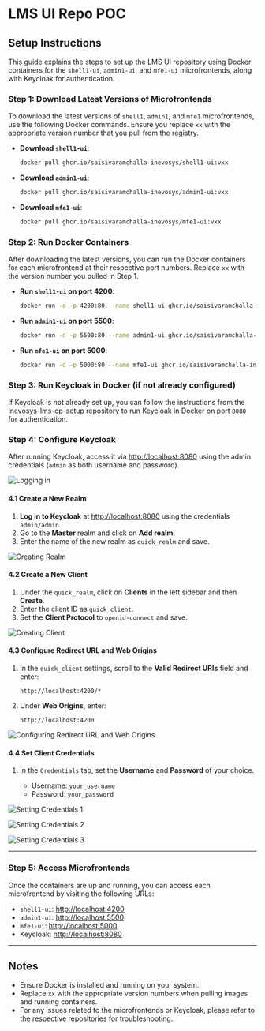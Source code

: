 
# LMS UI Repo POC

## Setup Instructions

This guide explains the steps to set up the LMS UI repository using Docker containers for the `shell1-ui`, `admin1-ui`, and `mfe1-ui` microfrontends, along with Keycloak for authentication.

### Step 1: Download Latest Versions of Microfrontends

To download the latest versions of `shell1`, `admin1`, and `mfe1` microfrontends, use the following Docker commands. Ensure you replace `xx` with the appropriate version number that you pull from the registry.

- **Download `shell1-ui`**:
  
  ```bash
  docker pull ghcr.io/saisivaramchalla-inevosys/shell1-ui:vxx
  ```

- **Download `admin1-ui`**:
  
  ```bash
  docker pull ghcr.io/saisivaramchalla-inevosys/admin1-ui:vxx
  ```

- **Download `mfe1-ui`**:
  
  ```bash
  docker pull ghcr.io/saisivaramchalla-inevosys/mfe1-ui:vxx
  ```

### Step 2: Run Docker Containers

After downloading the latest versions, you can run the Docker containers for each microfrontend at their respective port numbers. Replace `xx` with the version number you pulled in Step 1.

- **Run `shell1-ui` on port 4200**:
  
  ```bash
  docker run -d -p 4200:80 --name shell1-ui ghcr.io/saisivaramchalla-inevosys/shell1-ui:vxx
  ```

- **Run `admin1-ui` on port 5500**:
  
  ```bash
  docker run -d -p 5500:80 --name admin1-ui ghcr.io/saisivaramchalla-inevosys/admin1-ui:vxx
  ```

- **Run `mfe1-ui` on port 5000**:
  
  ```bash
  docker run -d -p 5000:80 --name mfe1-ui ghcr.io/saisivaramchalla-inevosys/mfe1-ui:vxx
  ```

### Step 3: Run Keycloak in Docker (if not already configured)

If Keycloak is not already set up, you can follow the instructions from the [inevosys-lms-cp-setup repository](https://github.com/inevosys/inevosys-lms-cp-setup) to run Keycloak in Docker on port `8080` for authentication.



### Step 4: Configure Keycloak

After running Keycloak, access it via [http://localhost:8080](http://localhost:8080) using the admin credentials (`admin` as both username and password).

![Logging in](./doc_resource/client-img-0.png)


#### 4.1 Create a New Realm

1. **Log in to Keycloak** at [http://localhost:8080](http://localhost:8080) using the credentials `admin/admin`.
2. Go to the **Master** realm and click on **Add realm**.
3. Enter the name of the new realm as `quick_realm` and save.

![Creating Realm](./doc_resource/client-img-1.png)

#### 4.2 Create a New Client

1. Under the `quick_realm`, click on **Clients** in the left sidebar and then **Create**.
2. Enter the client ID as `quick_client`.
3. Set the **Client Protocol** to `openid-connect` and save.

![Creating Client](./doc_resource/client-img-2.png)


#### 4.3 Configure Redirect URL and Web Origins

1. In the `quick_client` settings, scroll to the **Valid Redirect URIs** field and enter:
   
   ```plaintext
   http://localhost:4200/*
   ```

2. Under **Web Origins**, enter:
   
   ```plaintext
   http://localhost:4200
   ```

![Configuring Redirect URL and Web Origins](./doc_resource/client-img-3.png)

#### 4.4 Set Client Credentials

1. In the `Credentials` tab, set the **Username** and **Password** of your choice.
   
   - Username: `your_username`
   - Password: `your_password`

![Setting Credentials 1](./doc_resource/client-img-4.png)

![Setting Credentials 2](./doc_resource/client-img-5.png)

![Setting Credentials 3](./doc_resource/client-img-6.png)

---

### Step 5: Access Microfrontends

Once the containers are up and running, you can access each microfrontend by visiting the following URLs:

- `shell1-ui`: [http://localhost:4200](http://localhost:4200)
- `admin1-ui`: [http://localhost:5500](http://localhost:5500)
- `mfe1-ui`: [http://localhost:5000](http://localhost:5000)
- Keycloak: [http://localhost:8080](http://localhost:8080)

---

## Notes

- Ensure Docker is installed and running on your system.
- Replace `xx` with the appropriate version numbers when pulling images and running containers.
- For any issues related to the microfrontends or Keycloak, please refer to the respective repositories for troubleshooting.
```

